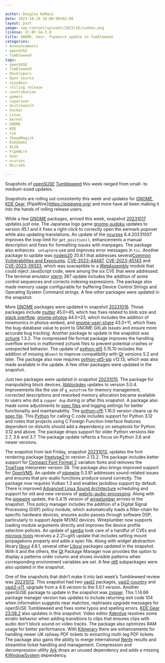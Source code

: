 ```yaml
---

author: Douglas DeMaio 
date: 2023-10-19 16:00:00+02:00
layout: post
image: /wp-content/uploads/2023/10/sudoku.png
license: CC-BY-SA-3.0
title: GNOME, Gear, Pipewire update in Tumbleweed 
categories:
- Announcements
- openSUSE
- Tumbleweed
tags:
- openSUSE
- Tumbleweed
- Developers
- Open Source
- sysadmin
- rolling release
- contribution
- gamers
- superuser
- distrowatch
- hacker
- Linux
- Kernel
- GNOME
- KDE
- cve
- ImageMagick
- RubyGems
- ALSA
- PipeWire
- Gear
- ncurses
- MicroOS

---
```


Snapshots of [openSUSE](https://get.opensuse.org/) [Tumbleweed](https://get.opensuse.org/tumbleweed/) this week ranged from small- to medium-sized updates.

Snapshots are rolling out consistently this week and updates for [GNOME](https://www.gnome.org/), [KDE Gear](https://kde.org/announcements/gear/23.08.2/), [PipeWire](https://pipewire.org/ and more have all been making it into the hands of rolling release users.

While a few [GNOME](https://www.gnome.org/) packages, arrived this week, snapshot [20231017](https://lists.opensuse.org/archives/list/factory@lists.opensuse.org/thread/3FW2SDUUCTGP4PYPLI6OVMEXERUY4QAD/) updates just one. The Japanese logo game [gnome-sudoku](https://wiki.gnome.org/Apps/Sudoku) updates to version 45.1 and it fixes a right-click to correctly open the earmark popover while also updating translations. An update of the [ncurses](https://en.wikipedia.org/wiki/Ncurses) 6.4.20231007 improves the loop limit for `get_position()`, enhancements a manual description and fixes for formatting issues with manpages. The package also enhances ` setupterm`  use and improves error messages in `tic`. Another package to update was [nodejs20](https://nodejs.org/en/) 20.8.1 that addresses several[Common Vulnerabilities and Exposures](https://en.wikipedia.org/wiki/Common_Vulnerabilities_and_Exposures). [CVE-2023-44487](https://www.suse.com/security/cve/CVE-2023-44487.html), [CVE-2023-45143](https://www.suse.com/security/cve/CVE-2023-45143.html) and [CVE-2023-39333](https://www.suse.com/security/cve/CVE-2023-39333.html), which was susceptible to a [WebAssembly](https://webassembly.org/) module that could inject JavaScript code, were among the six CVE that were addressed. The terminal emulator [xterm](https://invisible-island.net/xterm/) 387 update includes the addition of some control sequences and corrects indexing expressions. The package also made memory usage configurable for buffering Device Control Strings and Operating System Command strings. A few other packages were updated in the snapshot.

More [GNOME](https://www.gnome.org/) packages were updated in snapshot [20231016](https://lists.opensuse.org/archives/list/factory@lists.opensuse.org/thread/QP4OCB6TXFJG4VSCYUYCAPMQZX3DSXN4/). Those packages include [mutter](https://gitlab.gnome.org/GNOME/mutter) 45.0+45, which has fixes related to blob size and [stack overflow](https://en.wikipedia.org/wiki/Stack_overflow), [gnome-photos](https://wiki.gnome.org/Apps/Photos) 44.0+23, which includes the addition of mnemonics in photos-embed, and [gnome-user-share](https://gitlab.gnome.org/GNOME/gnome-user-share) 43.0+11, which fixes the bug-database value to point to GNOME GitLab Issues and ensure more accurate bug tracking. Another package to update in the snapshot was [zchunk](https://github.com/zchunk/zchunk) 1.3.2. The compressed file format package improves the handling overflow errors in malformed zchunk files to prevent potential crashes or unexpected behavior. The update of [python-qt5](https://pypi.org/project/PyQt5/) 5.15.10 includes the addition of missing `QEvent` to improve compatibility with [Qt](https://www.qt.io/) versions 5.2 and later. The package also now requires [python-qt5-sip](https://pypi.org/project/PyQt5-sip/) v12.13, which was also made available in the update. A few other packages were updated in the snapshot.

Just two packages were updated in snapshot [20231015](https://lists.opensuse.org/archives/list/factory@lists.opensuse.org/thread/TZHXB57VEFZSP3TSTUEVADAFQRWIYQHK/). The package for manipulating block devices, [libblockdev](https://github.com/storaged-project/libblockdev) updates to version 3.0.4. Improvements like the use of `g_autofree` for memory management, corrected descriptions and reworked memory allocation became available to users who did a `zypper dup` during or after this snapshot. A package also made some adjustments to [spec files](https://en.opensuse.org/openSUSE:Specfile_guidelines) and logging settings for better functionality and maintainability. The [python-cffi](https://pypi.org/project/cffi/) 1.16.0 version cleans up its [spec file](https://en.opensuse.org/openSUSE:Specfile_guidelines). This [Python](https://www.python.org/) for calling C code includes support for Python 3.12 and notes that projects using C Foreign Function Interface features dependent on distutils should add a dependency on setuptools for Python 3.12 and above. The package drops support for older Python versions like 2.7, 3.6 and 3.7. The package update reflects a focus on Python 3.8 and newer versions.

The snapshot from last Friday, snapshot [20231013](https://lists.opensuse.org/archives/list/factory@lists.opensuse.org/thread/DMXFWCBBBD4ASLEIJSGBFTG4R4Y67LQS/), updates the font rendering package [freetype2 ](https://freetype.org/) to version 2.13.2. The package includes better support for [Compact Font Format 2](https://en.wikipedia.org/wiki/PostScript_fonts) variation fonts and removes the [TrueType](https://en.wikipedia.org/wiki/TrueType) interpreter version 38. The package also brings improved support for [OpenVMS](https://vmssoftware.com/). An update of [pipewire](https://pipewire.org/) 0.3.81 addresses sound-related issues and ensures that pro-audio functions produce sound correctly. The package now requires Vulkan 1.3 and enables jackdbus support by default. There is improved [Advanced Linux Sound Architecture](https://en.wikipedia.org/wiki/Advanced_Linux_Sound_Architecture) scheduling and support for old and new versions of [webrtc-audio-processing](https://freedesktop.org/software/pulseaudio/webrtc-audio-processing/). Along with the [pipewire](https://pipewire.org/) update, the 0.4.15 version of [wireplumber](https://github.com/PipeWire/wireplumber) arrives in the snapshot. This policy manager includes the addition of a Digital Signal Processing (DSP) policy module, which automatically loads a filter-chain for specific hardware devices, ensures audio passes through software DSP, particularly to support Apple M1/M2 devices. Wireplumber now supports loading module arguments directly and improves the device profile selection policies. An update of  [samba](https://www.samba.org/) took care of a handful of CVEs and [microos-tools](https://github.com/openSUSE/microos-tools) receives a 2.21+git5 update that includes setting mount propagations properly and adds a spec file. Along with widget abstraction library [libyui](https://github.com/libyui) 4.6.1, several other [Libyui](https://github.com/libyui) packages updated in the snapshot. With it and the others, the [Qt](https://www.qt.io/) Package Manager now provides the option to display a patterns order column and shows invisible patterns when corresponding environment variables are set. A few [qt6](https://www.qt.io/) subpackages were also updated in the snapshot. 

One of the snapshots that didn’t make it into last week’s Tumbleweed review was [20231012](https://lists.opensuse.org/archives/list/factory@lists.opensuse.org/thread/J7MJ4V62RUAICMJRMFB52CCUM6ABUXJA/). This snapshot had two  [yast2](https://github.com/yast/yast-yast2) packages, [yast2-country](https://github.com/yast/yast-country) and  [yast2-x11](https://github.com/yast/yast-x11), upgrade from a 4.6 version to the 5.0.1 version. Another openSUSE package to update in the snapshot was [zypper](https://github.com/openSUSE/zypper). This 1.14.66 package manager version has updates to include returning exit code 104 when information suggests near matches, rephrases upgrade messages for openSUSE Tumbleweed and fixes some typos and spelling errors. [KDE Gear 23.08.2](https://kde.org/announcements/gear/23.08.2/) also updates in this snapshot. Video editor [Kdenlive](https://kdenlive.org/en/) resolves some erratic behavior when adding transitions to clips that ensures clips with audio don't block sound on video tracks. The package also optimizes RAM usage for better performance. With [Kitinerary](https://invent.kde.org/pim/kitinerary) there are enhancements for handling newer UK railway PDF tickets to extracting multi-leg PDF tickets. The package also gains the ability to merge international [Renfe](https://www.renfe.com) results and streamline ticket handling and management. Compression and decompression utility [Ark](https://apps.kde.org/ark/) drops an unused dependency and adds a missing [KWindowSystem](https://api.kde.org/frameworks/kwindowsystem/html/) dependency.

<meta name="openSUSE, Tumbleweed, Developers, sysadmin, user, Open Source, rolling release, gamers, superuser, distrowatch, hacker, Linux, kernel, gnome, cve, vulkan, imagemagick, ruby, gear, KDE, PipeWire " content="HTML,CSS,XML,JavaScript">
